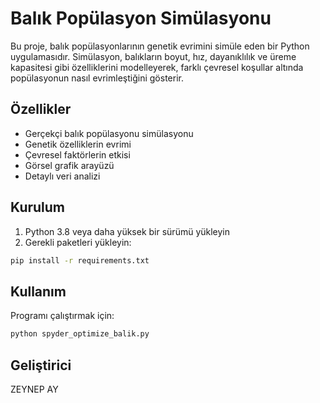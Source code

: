 # Balık Popülasyon Simülasyonu

Bu proje, balık popülasyonlarının genetik evrimini simüle eden bir Python uygulamasıdır. Simülasyon, balıkların boyut, hız, dayanıklılık ve üreme kapasitesi gibi özelliklerini modelleyerek, farklı çevresel koşullar altında popülasyonun nasıl evrimleştiğini gösterir.

## Özellikler

- Gerçekçi balık popülasyonu simülasyonu
- Genetik özelliklerin evrimi
- Çevresel faktörlerin etkisi
- Görsel grafik arayüzü
- Detaylı veri analizi

## Kurulum

1. Python 3.8 veya daha yüksek bir sürümü yükleyin
2. Gerekli paketleri yükleyin:
```bash
pip install -r requirements.txt
```

## Kullanım

Programı çalıştırmak için:
```bash
python spyder_optimize_balik.py
```

## Geliştirici

ZEYNEP AY


